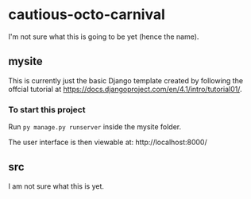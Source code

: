 # cautious-octo-carnival
I'm not sure what this is going to be yet (hence the name).

## mysite
This is currently just the basic Django template created by following the offcial tutorial at https://docs.djangoproject.com/en/4.1/intro/tutorial01/. 

### To start this project

Run `py manage.py runserver` inside the mysite folder.

The user interface is then viewable at: http://localhost:8000/

## src
I am not sure what this is yet.
